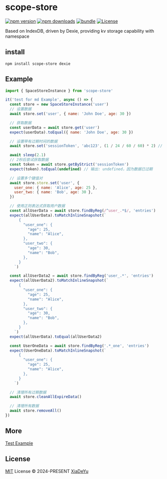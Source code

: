 # scope-store

[![npm version][npm-version-src]][npm-version-href]
[![npm downloads][npm-downloads-src]][npm-downloads-href]
[![bundle][bundle-src]][bundle-href]
[![License][license-src]][license-href]

Based on IndexDB, driven by Dexie, providing kv storage capability with namespace

## install

```shell
npm install scope-store dexie
```

## Example

```js
import { SpaceStoreInstance } from 'scope-store'

it('test for md Example', async () => {
  const store = new SpaceStoreInstance('user')
  // 设置数据
  await store.set('user', { name: 'John Doe', age: 30 })

  // 获取数据
  const userData = await store.get('user')
  expect(userData).toEqual({ name: 'John Doe', age: 30 })

  // 设置带有过期时间的数据
  await store.set('sessionToken', 'abc123', (1 / 24 / 60 / 60) * 2) // 2秒后过期

  await sleep(2.1)
  // 2秒后尝试获取数据
  const token = await store.getByStrict('sessionToken')
  expect(token).toEqual(undefined) // 输出: undefined，因为数据已过期

  // 设置多个键值对
  await store.store.set('user', {
    user_one: { name: 'Alice', age: 25 },
    user_two: { name: 'Bob', age: 30 },
  })

  // 使用正则表达式获取用户数据
  const allUserData = await store.findByReg(/^user_.*$/, 'entries')
  expect(allUserData).toMatchInlineSnapshot(`
      {
        "user_one": {
          "age": 25,
          "name": "Alice",
        },
        "user_two": {
          "age": 30,
          "name": "Bob",
        },
      }
    `)

  const allUserData2 = await store.findByReg('user_.*', 'entries')
  expect(allUserData2).toMatchInlineSnapshot(`
      {
        "user_one": {
          "age": 25,
          "name": "Alice",
        },
        "user_two": {
          "age": 30,
          "name": "Bob",
        },
      }
    `)
  expect(allUserData).toEqual(allUserData2)

  const UserOneData = await store.findByReg('.*_one', 'entries')
  expect(UserOneData).toMatchInlineSnapshot(`
      {
        "user_one": {
          "age": 25,
          "name": "Alice",
        },
      }
    `)

  // 清理所有过期数据
  await store.cleanAllExpireData()

  // 清理所有数据
  await store.removeAll()
})
```

## More
[Test Example](test/index.test.ts)

## License

[MIT](./LICENSE) License © 2024-PRESENT [XiaDeYu](https://github.com/Xdy1579883916)

<!-- Badges -->

[npm-version-src]: https://img.shields.io/npm/v/scope-store?style=flat&colorA=080f12&colorB=1fa669
[npm-version-href]: https://npmjs.com/package/scope-store
[npm-downloads-src]: https://img.shields.io/npm/dm/scope-store?style=flat&colorA=080f12&colorB=1fa669
[npm-downloads-href]: https://npmjs.com/package/scope-store
[bundle-src]: https://img.shields.io/bundlephobia/minzip/scope-store?style=flat&colorA=080f12&colorB=1fa669&label=minzip
[bundle-href]: https://bundlephobia.com/result?p=scope-store
[license-src]: https://img.shields.io/github/license/Xdy1579883916/scope-store.svg?style=flat&colorA=080f12&colorB=1fa669
[license-href]: https://github.com/Xdy1579883916/scope-store/blob/main/LICENSE
